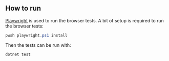 ﻿## How to run
[Playwright](https://playwright.dev/dotnet/) is used to run the browser tests. A bit of setup is required to run the browser tests:
```powershell
pwsh playwright.ps1 install
```
Then the tests can be run with:
```
dotnet test
```
